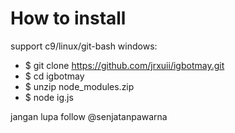 # How to install
support c9/linux/git-bash windows:<br/>

* $ git clone https://github.com/jrxuii/igbotmay.git
* $ cd igbotmay
* $ unzip node_modules.zip
* $ node ig.js

jangan lupa follow @senjatanpawarna
